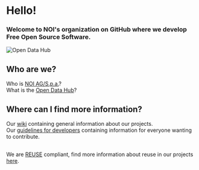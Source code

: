 <!--
SPDX-FileCopyrightText: NOI Techpark <digital@noi.bz.it>

SPDX-License-Identifier: CC0-1.0
-->

# Hello!
### Welcome to NOI's organization on GitHub where we develop Free Open Source Software.
![Open Data Hub](https://user-images.githubusercontent.com/101118017/196189014-58a1c382-5f2c-43a8-bb53-b46c3de731ba.png)

## Who are we?
Who is [NOI AG/S.p.a.](https://noi.bz.it/en)?<br />
What is the [Open Data Hub](https://opendatahub.com/)?

## Where can I find more information?
Our [wiki](https://github.com/noi-techpark/odh-docs/wiki) containing general information about our projects.<br />
Our [guidelines for developers](https://github.com/noi-techpark/odh-docs/wiki/Guidelines-for-developers-and-licenses) containing information for everyone wanting to contribute.

##
We are [REUSE](https://reuse.software) compliant, find more information about reuse in our projects [here](https://github.com/noi-techpark/odh-docs/wiki/REUSE).
